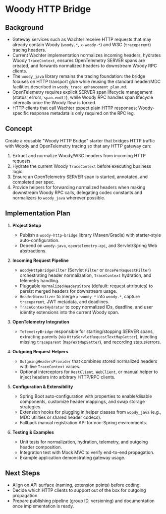 # Woody HTTP Bridge

## Background

- Gateway services such as Wachter receive HTTP requests that may already contain Woody (`woody.*`, `x-woody-*`) and W3C (`traceparent`) tracing headers.
- Current Wachter implementation normalizes incoming headers, hydrates Woody `TraceContext`, ensures OpenTelemetry SERVER spans are created, and forwards normalized headers to downstream Woody RPC clients.
- The `woody_java` library remains the tracing foundation: the bridge focuses on HTTP transport glue while reusing the standard header/MDC facilities described in `woody_trace_enhancement_plan.md`.
- OpenTelemetry requires explicit SERVER span lifecycle management (status, errors, `span.end()`), while Woody RPC handles span lifecycle internally once the Woody flow is forked.
- HTTP clients that call Wachter expect plain HTTP responses; Woody-specific response metadata is only required on the RPC leg.

## Concept

Create a reusable "Woody HTTP Bridge" starter that bridges HTTP traffic with Woody and OpenTelemetry tracing so that any HTTP gateway can:

1. Extract and normalize Woody/W3C headers from incoming HTTP requests.
2. Hydrate the current Woody `TraceContext` before executing business logic.
3. Ensure an OpenTelemetry SERVER span is started, annotated, and completed per spec.
4. Provide helpers for forwarding normalized headers when making downstream Woody RPC calls, delegating codec constants and normalizers to `woody_java` wherever possible.

## Implementation Plan

1. **Project Setup**
   - Publish a `woody-http-bridge` library (Maven/Gradle) with starter-style auto-configuration.
   - Depend on `woody-java`, `opentelemetry-api`, and Servlet/Spring Web abstractions.

2. **Incoming Request Pipeline**
   - `WoodyHttpBridgeFilter` (Servlet `Filter` or `OncePerRequestFilter`) orchestrating header normalization, `TraceContext` hydration, and telemetry handling.
   - Pluggable `NormalizedHeadersStore` (default: request attributes) to persist merged headers for downstream usage.
   - `HeaderNormalizer` to merge `x-woody-*` into `woody.*`, capture `traceparent`, JWT metadata, and deadlines.
   - `TraceContextHydrator` to copy normalized IDs, deadline, and user identity extensions into the current Woody span.

3. **OpenTelemetry Integration**
   - `TelemetryBridge` responsible for starting/stopping SERVER spans, extracting parents (via `HttpServletRequestTextMapGetter`), injecting missing `traceparent` (`MapTextMapSetter`), and recording status/errors.

4. **Outgoing Request Helpers**
   - `OutgoingHeadersProvider` that combines stored normalized headers with live `TraceContext` values.
   - Optional interceptors for `RestClient`, `WebClient`, or manual helper to inject headers into arbitrary HTTP/RPC clients.

5. **Configuration & Extensibility**
   - Spring Boot auto-configuration with properties to enable/disable components, customize header mappings, and swap storage strategies.
   - Extension hooks for plugging in helper classes from `woody_java` (e.g., MDC utilities or shared header codecs).
   - Fallback manual registration API for non-Spring environments.

6. **Testing & Examples**
   - Unit tests for normalization, hydration, telemetry, and outgoing header composition.
   - Integration test with Mock MVC to verify end-to-end propagation.
   - Example application demonstrating gateway usage.

## Next Steps

- Align on API surface (naming, extension points) before coding.
- Decide which HTTP clients to support out of the box for outgoing propagation.
- Prepare publishing pipeline (group ID, versioning) and documentation once implementation is ready.
